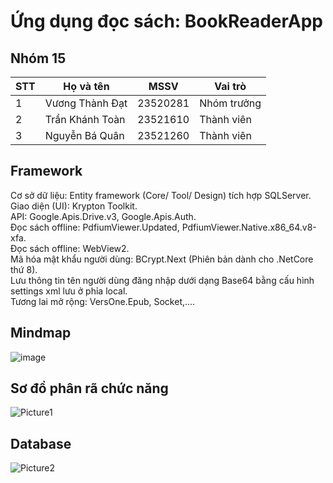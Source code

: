 # Ứng dụng đọc sách: BookReaderApp

## Nhóm 15

|STT|Họ và tên|MSSV|Vai trò|
|---|---------|----|-------|
|1|Vương Thành Đạt|23520281|Nhóm trưởng|
|2|Trần Khánh Toàn|23521610|Thành viên|
|3|Nguyễn Bá Quân|23521260|Thành viên|

## Framework
Cơ sở dữ liệu: Entity framework (Core/ Tool/ Design) tích hợp SQLServer.<br>
Giao diện (UI): Krypton Toolkit.<br>
API: Google.Apis.Drive.v3, Google.Apis.Auth.<br>
Đọc sách offline: PdfiumViewer.Updated, PdfiumViewer.Native.x86_64.v8-xfa.<br>
Đọc sách offline: WebView2.<br>
Mã hóa mật khẩu người dùng: BCrypt.Next (Phiên bản dành cho .NetCore thứ 8).<br>
Lưu thông tin tên người dùng đăng nhập dưới dạng Base64 bằng cấu hình settings xml lưu ở phỉa local.<br>
Tương lai mở rộng: VersOne.Epub, Socket,....<br>

## Mindmap
![image](https://github.com/user-attachments/assets/4a8cf1ba-4d28-4bc1-9cb1-ca9c789ae9e0)

## Sơ đồ phân rã chức năng
![Picture1](https://github.com/user-attachments/assets/7b7de580-9e63-47b4-85d5-6ea8269fe7fb)

## Database
![Picture2](https://github.com/user-attachments/assets/c40796df-6630-4016-8a8f-799ca9c2d128)







